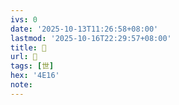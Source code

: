 ```yaml
---
ivs: 0
date: '2025-10-13T11:26:58+08:00'
lastmod: '2025-10-16T22:29:57+08:00'
title: 󰔩
url: 󰔩
tags: [世]
hex: '4E16'
note:
---
```


